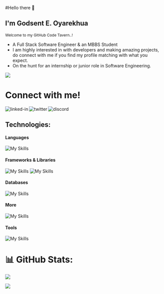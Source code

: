 #Hello there 👋

## I'm Godsent E. Oyarekhua
<small style='font-size:12px;'>Welcome to my GitHub Code Tavern..!</small>

- A Full Stack Software Engineer & an MBBS Student  
- I am highly interested in with developers and making amazing projects, do connect with me if you find my profile matching with what you expect.<br/>
- On the hunt for an internship or junior role in Software Engineering.

![](https://komarev.com/ghpvc/?username=Eh1z&color=blueviolet&plastic)


<h1>Connect with me!</h1>
<a href=https://www.linkedin.com/in/godsentehiz/><img align="left" alt="linked-in" src="https://img.shields.io/badge/linkedin-%230077B5.svg?&style=for-the-badge&logo=linkedin&logoColor=white" /></a>
<a href=https://twitter.com/GodsentEhiz><img align="left" alt="twitter" src="https://img.shields.io/badge/twitter-%231DA1F2.svg?&style=for-the-badge&logo=twitter&logoColor=white" /></a>
<a href=https://discord.com/users/Eh1z#7745><img align="left" alt="discord" src="https://img.shields.io/badge/Discord-7289DA?style=for-the-badge&logo=discord&logoColor=white" /></a>  
<br>

## Technologies:

#### Languages
![My Skills](https://skillicons.dev/icons?i=html,css,sass,js,ts,py,c,bash)

#### Frameworks & Libraries
![My Skills](https://skillicons.dev/icons?i=react,redux,nextjs,vite,nodejs,tailwind)
![My Skills](https://skillicons.dev/icons?i=django,flask,docker,rabbitmq)

#### Databases
![My Skills](https://skillicons.dev/icons?i=mysql,mongodb,postgresql,firebase)

#### More
![My Skills](https://skillicons.dev/icons?i=linux,regex,firebase,netlify,vercel,heroku,webflow,wordpress)

#### Tools
![My Skills](https://skillicons.dev/icons?i=vscode,git,github,ai,ps,figma,vim)


# 📊 GitHub Stats:
![](https://github-readme-streak-stats.herokuapp.com/?user=Eh1z&border_radius=5&hide_border=false)<br/>

![](https://github-readme-stats.vercel.app/api/top-langs/?username=Eh1z&hide_border=false&include_all_commits=true&count_private=true&layout=compact)



